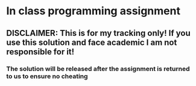 # In class programming assignment

## DISCLAIMER: This is for my tracking only! If you use this solution and face academic I am not responsible for it!

### The solution will be released after the assignment is returned to us to ensure no cheating